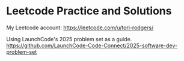 # Leetcode Practice and Solutions

My Leetcode account:  https://leetcode.com/u/tori-rodgers/

Using LaunchCode's 2025 problem set as a guide.
https://github.com/LaunchCode-Code-Connect/2025-software-dev-problem-set
